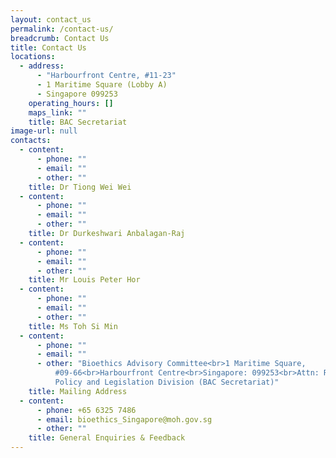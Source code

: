 ```yaml
---
layout: contact_us
permalink: /contact-us/
breadcrumb: Contact Us
title: Contact Us
locations:
  - address:
      - "Harbourfront Centre, #11-23"
      - 1 Maritime Square (Lobby A)
      - Singapore 099253
    operating_hours: []
    maps_link: ""
    title: BAC Secretariat
image-url: null
contacts:
  - content:
      - phone: ""
      - email: ""
      - other: ""
    title: Dr Tiong Wei Wei
  - content:
      - phone: ""
      - email: ""
      - other: ""
    title: Dr Durkeshwari Anbalagan-Raj
  - content:
      - phone: ""
      - email: ""
      - other: ""
    title: Mr Louis Peter Hor
  - content:
      - phone: ""
      - email: ""
      - other: ""
    title: Ms Toh Si Min
  - content:
      - phone: ""
      - email: ""
      - other: "Bioethics Advisory Committee<br>1 Maritime Square,
          #09-66<br>Harbourfront Centre<br>Singapore: 099253<br>Attn: Regulatory
          Policy and Legislation Division (BAC Secretariat)"
    title: Mailing Address
  - content:
      - phone: +65 6325 7486
      - email: bioethics_Singapore@moh.gov.sg
      - other: ""
    title: General Enquiries & Feedback
---
```

